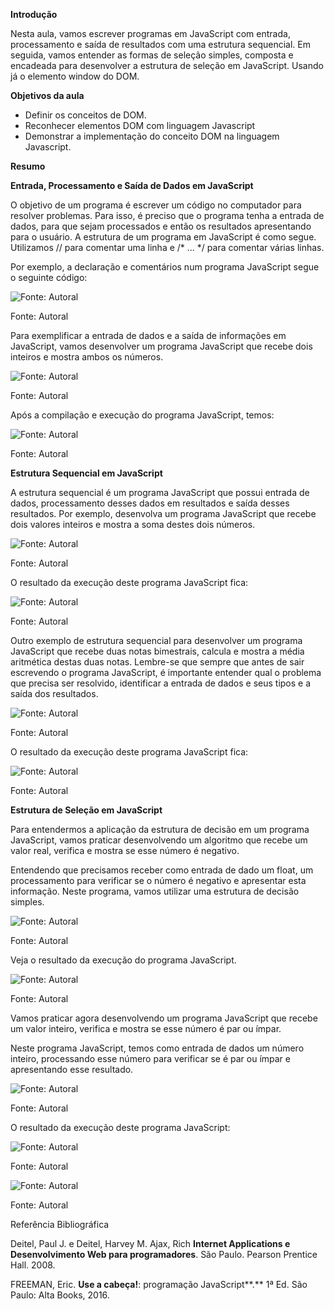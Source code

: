 **Introdução**

Nesta aula, vamos escrever programas em JavaScript com entrada, processamento e saída de resultados com uma estrutura sequencial. Em seguida, vamos entender as formas de seleção simples, composta e encadeada para desenvolver a estrutura de seleção em JavaScript. Usando já o elemento window do DOM.

**Objetivos da aula**

-   Definir os conceitos de DOM.
-   Reconhecer elementos DOM com linguagem Javascript
-   Demonstrar a implementação do conceito DOM na linguagem Javascript.

**Resumo**

**Entrada, Processamento e Saída de Dados em JavaScript**

O objetivo de um programa é escrever um código no computador para resolver problemas. Para isso, é preciso que o programa tenha a entrada de dados, para que sejam processados e então os resultados apresentando para o usuário. A estrutura de um programa em JavaScript é como segue. Utilizamos // para comentar uma linha e /\* ... \*/ para comentar várias linhas.

Por exemplo, a declaração e comentários num programa JavaScript segue o seguinte código:

![Fonte: Autoral](https://paperx-dex-assets.s3.sa-east-1.amazonaws.com/images/1669403488773-d6d9H8JtpU.png "Fonte: Autoral")

Fonte: Autoral

Para exemplificar a entrada de dados e a saída de informações em JavaScript, vamos desenvolver um programa JavaScript que recebe dois inteiros e mostra ambos os números.

![Fonte: Autoral](https://paperx-dex-assets.s3.sa-east-1.amazonaws.com/images/1669403505452-SyVsisP2r5.png "Fonte: Autoral")

Fonte: Autoral

Após a compilação e execução do programa JavaScript, temos:

![Fonte: Autoral](https://paperx-dex-assets.s3.sa-east-1.amazonaws.com/images/1669403524555-OhimHKprVm.png "Fonte: Autoral")

Fonte: Autoral

**Estrutura Sequencial em JavaScript**

A estrutura sequencial é um programa JavaScript que possui entrada de dados, processamento desses dados em resultados e saída desses resultados. Por exemplo, desenvolva um programa JavaScript que recebe dois valores inteiros e mostra a soma destes dois números.

![Fonte: Autoral](https://paperx-dex-assets.s3.sa-east-1.amazonaws.com/images/1669403552833-sIu3aQcmxn.png "Fonte: Autoral")

Fonte: Autoral

O resultado da execução deste programa JavaScript fica:

![Fonte: Autoral](https://paperx-dex-assets.s3.sa-east-1.amazonaws.com/images/1669403571193-EjZy8l2ckV.png "Fonte: Autoral")

Fonte: Autoral

Outro exemplo de estrutura sequencial para desenvolver um programa JavaScript que recebe duas notas bimestrais, calcula e mostra a média aritmética destas duas notas. Lembre-se que sempre que antes de sair escrevendo o programa JavaScript, é importante entender qual o problema que precisa ser resolvido, identificar a entrada de dados e seus tipos e a saída dos resultados.

![Fonte: Autoral](https://paperx-dex-assets.s3.sa-east-1.amazonaws.com/images/1669403587079-UaGzQlhVrs.png "Fonte: Autoral")

Fonte: Autoral

O resultado da execução deste programa JavaScript fica:

![Fonte: Autoral](https://paperx-dex-assets.s3.sa-east-1.amazonaws.com/images/1669403629853-i3ruc70ON7.png "Fonte: Autoral")

Fonte: Autoral

**Estrutura de Seleção em JavaScript**

Para entendermos a aplicação da estrutura de decisão em um programa JavaScript, vamos praticar desenvolvendo um algoritmo que recebe um valor real, verifica e mostra se esse número é negativo.

Entendendo que precisamos receber como entrada de dado um float, um processamento para verificar se o número é negativo e apresentar esta informação. Neste programa, vamos utilizar uma estrutura de decisão simples.

![Fonte: Autoral](https://paperx-dex-assets.s3.sa-east-1.amazonaws.com/images/1669403665073-tVJpDqeUt5.png "Fonte: Autoral")

Fonte: Autoral

Veja o resultado da execução do programa JavaScript.

![Fonte: Autoral](https://paperx-dex-assets.s3.sa-east-1.amazonaws.com/images/1669403679913-8iqC8YxQn5.png "Fonte: Autoral")

Fonte: Autoral

Vamos praticar agora desenvolvendo um programa JavaScript que recebe um valor inteiro, verifica e mostra se esse número é par ou ímpar.

Neste programa JavaScript, temos como entrada de dados um número inteiro, processando esse número para verificar se é par ou ímpar e apresentando esse resultado.

![Fonte: Autoral](https://paperx-dex-assets.s3.sa-east-1.amazonaws.com/images/1669403700891-VgjpKZ5Uw7.png "Fonte: Autoral")

Fonte: Autoral

O resultado da execução deste programa JavaScript:

![Fonte: Autoral](https://paperx-dex-assets.s3.sa-east-1.amazonaws.com/images/1669403714660-NNfcd6LrVq.png "Fonte: Autoral")

Fonte: Autoral

![Fonte: Autoral](https://paperx-dex-assets.s3.sa-east-1.amazonaws.com/images/1669403728974-tNdwopvqZa.png "Fonte: Autoral")

Fonte: Autoral

Referência Bibliográfica

Deitel, Paul J. e Deitel, Harvey M. Ajax, Rich **Internet Applications e Desenvolvimento Web para programadores**. São Paulo. Pearson Prentice Hall. 2008.

FREEMAN, Eric. **Use a cabeça!**: programação JavaScript**.** 1ª Ed. São Paulo: Alta Books, 2016.